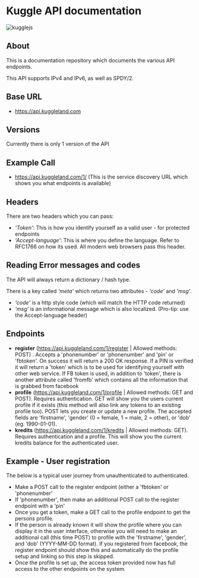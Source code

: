 # Kuggle API documentation
![kugglejs](https://cloud.githubusercontent.com/assets/83470/8816445/7bcd2826-306a-11e5-96e2-59728b2845ba.png)

## About
This is a documentation repository which documents the various API endpoints. 

This API supports IPv4 and IPv6, as well as SPDY/2.

## Base URL
* https://api.kuggleland.com

## Versions
Currently there is only 1 version of the API

## Example Call

* https://api.kuggleland.com/1/ (This is the service discovery URL which shows you what endpoints is available)

## Headers
There are two headers which you can pass:
* *'Token'*: This is how you identify yourself as a valid user - for protected endpoints
* *'Accept-language'*: This is where you define the language. Refer to RFC1766 on how its used. All modern web browsers pass this header.


## Reading Error messages and codes
The API will always return a dictionary / hash type. 

There is a key called *'meta'* which returns two attributes - *'code'* and *'msg'*.

* *'code'* is a http style code (which will match the HTTP code returned)
* *'msg'* is an informational message which is also localized. (Pro-tip: use the Accept-language header)

## Endpoints

* **register** (https://api.kuggleland.com/1/register | Allowed methods: POST) . Accepts a 'phonenumber' or 'phonenumber' and 'pin' or 'fbtoken'. On success it will return a 200 OK response. If a PIN is verified it will return a 'token' which is to be used for identifying yourself with other web service. If FB token is used, in addition to 'token', there is another attribute called 'fromfb' which contains all the information that is grabbed from facebook
* **profile** (https://api.kuggleland.com/1/profile | Allowed methods: GET and POST). Requires authentication. GET will show you the users current profile if it exists (this method will also link any tokens to an existing profile too). POST lets you create or update a new profile. The accepted fields are 'firstname', 'gender' (0 = female, 1 = male, 2 = other), or 'dob' (eg. 1990-01-01).
* **kredits** (https://api.kuggleland.com/1/kredits | Allowed methods: GET). Requires authentication and a profile. This will show you the current kredits balance for the authenticated user.

## Example - User registration
The below is a typical user journey from unauthenticated to authenticated.

* Make a POST call to the register endpoint (either a 'fbtoken' or 'phonenumber'
* If 'phonenumber', then make an additional  POST call to the register endpoint with a 'pin'
* Once you get a token, make a GET call to the profile endpoint to get the persons profile.
* If the person is already known it will show the profile where you can display it in the user interface, otherwise you will need to make an additional call (this time POST) to profile with the 'firstname', 'gender', and 'dob' (YYYY-MM-DD format). If you registered from facebook, the register endpoint should show this and automatically do the profile setup and linking so this step is skipped.
* Once the profile is set up, the access token provided now has full access to the other endpoints on the system. 
